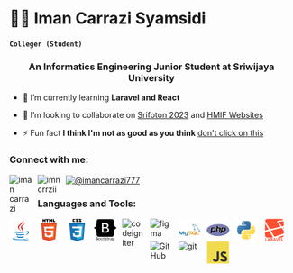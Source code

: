 # 🏄‍♂️ Iman Carrazi Syamsidi

**`Colleger (Student)`**
<h3 align="center">An Informatics Engineering Junior Student at Sriwijaya University</h3>

- 🌱 I’m currently learning **Laravel and React**

- 👯 I’m looking to collaborate on [Srifoton 2023](https://github.com/HMIF-UNSRI/srifoton2023-be.git) and [HMIF Websites](https://github.com/HMIF-UNSRI/websitehmif-be.git) 


- ⚡ Fun fact **I think I'm not as good as you think** [don't click on this](https://iman-portfolio.netlify.app/)

<h3 align="left">Connect with me:</h3>
<p align="left">
<a href="https://linkedin.com/in/iman-carrazi" target="blank"><img align="left" src="https://raw.githubusercontent.com/rahuldkjain/github-profile-readme-generator/master/src/images/icons/Social/linked-in-alt.svg" alt="iman carrazi" width="40px" style="padding-right:10px;" /></a>
<a href="https://instagram.com/imncrrzii" target="blank"><img align="left" src="https://raw.githubusercontent.com/rahuldkjain/github-profile-readme-generator/master/src/images/icons/Social/instagram.svg" alt="imncrrzii" width="40px" style="padding-right:10px;" /></a>
<a href="https://www.hackerrank.com/imancarrazi777" target="blank"><img align="center" src="https://raw.githubusercontent.com/rahuldkjain/github-profile-readme-generator/master/src/images/icons/Social/hackerrank.svg" alt="@imancarrazi777" width="40px" style="padding-right:10px;" /></a>
</p>

<h3 align="left">Languages and Tools:</h3>
<p align="left"> 
<img align="left" alt="java" width="40px" style="padding-right:10px;" src="https://raw.githubusercontent.com/devicons/devicon/master/icons/java/java-original.svg" />
<img align="left" alt="html5" width="40px" style="padding-right:10px;" src="https://raw.githubusercontent.com/devicons/devicon/master/icons/html5/html5-original-wordmark.svg" />
<img align="left" alt="css" width="40px" style="padding-right:10px;" src="https://raw.githubusercontent.com/devicons/devicon/master/icons/css3/css3-original-wordmark.svg" />
<img align="left" alt="bootstrap" width="40px" style="padding-right:10px;" src="https://raw.githubusercontent.com/devicons/devicon/master/icons/bootstrap/bootstrap-plain-wordmark.svg" />
<img align="left" alt="codeigniter" width="40px" style="padding-right:10px;" src="https://cdn.worldvectorlogo.com/logos/codeigniter.svg" />
<img align="left" alt="figma" width="40px" style="padding-right:10px;" src="https://www.vectorlogo.zone/logos/figma/figma-icon.svg" />
<img align="left" alt="mysql" width="40px" style="padding-right:10px;" src="https://raw.githubusercontent.com/devicons/devicon/master/icons/mysql/mysql-original-wordmark.svg" />
<img align="left" alt="php" width="40px" style="padding-right:10px;" src="https://raw.githubusercontent.com/devicons/devicon/master/icons/php/php-original.svg" />
<img align="left" alt="python" width="40px" style="padding-right:10px;" src="https://raw.githubusercontent.com/devicons/devicon/master/icons/python/python-original.svg" />

<img align="left" alt="php" width="40px" style="padding-right:10px;" src="https://raw.githubusercontent.com/devicons/devicon/master/icons/laravel/laravel-plain-wordmark.svg" />
<img align="left" alt="GitHub" width="40px" style="padding-right:10px;" src="https://cdn.jsdelivr.net/gh/devicons/devicon/icons/github/github-original.svg" />
<img align="left" alt="git" width="40px" style="padding-right:10px;" src="https://www.vectorlogo.zone/logos/git-scm/git-scm-icon.svg" />
<img align="left" alt="javascript" width="40px" style="padding-right:10px;" src="https://raw.githubusercontent.com/devicons/devicon/master/icons/javascript/javascript-original.svg" />


